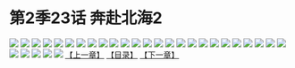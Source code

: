 # 第2季23话 奔赴北海2
![](https://s2.baozimh.com/scomic/sanyanxiaotianlu-samanhua/0/463-50mq/1.jpg)
![](https://s2.baozimh.com/scomic/sanyanxiaotianlu-samanhua/0/463-50mq/2.jpg)
![](https://s2.baozimh.com/scomic/sanyanxiaotianlu-samanhua/0/463-50mq/3.jpg)
![](https://s2.baozimh.com/scomic/sanyanxiaotianlu-samanhua/0/463-50mq/4.jpg)
![](https://s2.baozimh.com/scomic/sanyanxiaotianlu-samanhua/0/463-50mq/5.jpg)
![](https://s2.baozimh.com/scomic/sanyanxiaotianlu-samanhua/0/463-50mq/6.jpg)
![](https://s2.baozimh.com/scomic/sanyanxiaotianlu-samanhua/0/463-50mq/7.jpg)
![](https://s2.baozimh.com/scomic/sanyanxiaotianlu-samanhua/0/463-50mq/8.jpg)
![](https://s2.baozimh.com/scomic/sanyanxiaotianlu-samanhua/0/463-50mq/9.jpg)
![](https://s2.baozimh.com/scomic/sanyanxiaotianlu-samanhua/0/463-50mq/10.jpg)
![](https://s2.baozimh.com/scomic/sanyanxiaotianlu-samanhua/0/463-50mq/11.jpg)
![](https://s2.baozimh.com/scomic/sanyanxiaotianlu-samanhua/0/463-50mq/12.jpg)
![](https://s2.baozimh.com/scomic/sanyanxiaotianlu-samanhua/0/463-50mq/13.jpg)
![](https://s2.baozimh.com/scomic/sanyanxiaotianlu-samanhua/0/463-50mq/14.jpg)
![](https://s2.baozimh.com/scomic/sanyanxiaotianlu-samanhua/0/463-50mq/15.jpg)
![](https://s2.baozimh.com/scomic/sanyanxiaotianlu-samanhua/0/463-50mq/16.jpg)
![](https://s2.baozimh.com/scomic/sanyanxiaotianlu-samanhua/0/463-50mq/17.jpg)
![](https://s2.baozimh.com/scomic/sanyanxiaotianlu-samanhua/0/463-50mq/18.jpg)
![](https://s2.baozimh.com/scomic/sanyanxiaotianlu-samanhua/0/463-50mq/19.jpg)
![](https://s2.baozimh.com/scomic/sanyanxiaotianlu-samanhua/0/463-50mq/20.jpg)
![](https://s2.baozimh.com/scomic/sanyanxiaotianlu-samanhua/0/463-50mq/21.jpg)
![](https://s2.baozimh.com/scomic/sanyanxiaotianlu-samanhua/0/463-50mq/22.jpg)
![](https://s2.baozimh.com/scomic/sanyanxiaotianlu-samanhua/0/463-50mq/23.jpg)
![](https://s2.baozimh.com/scomic/sanyanxiaotianlu-samanhua/0/463-50mq/24.jpg)
![](https://s2.baozimh.com/scomic/sanyanxiaotianlu-samanhua/0/463-50mq/25.jpg)
![](https://s2.baozimh.com/scomic/sanyanxiaotianlu-samanhua/0/463-50mq/26.jpg)
![](https://s2.baozimh.com/scomic/sanyanxiaotianlu-samanhua/0/463-50mq/27.jpg)
![](https://s2.baozimh.com/scomic/sanyanxiaotianlu-samanhua/0/463-50mq/28.jpg)
![](https://s2.baozimh.com/scomic/sanyanxiaotianlu-samanhua/0/463-50mq/29.jpg)
![](https://s2.baozimh.com/scomic/sanyanxiaotianlu-samanhua/0/463-50mq/30.jpg)
[【上一章】](./463.md)
[【目录】](./README.md)
[【下一章】](./465.md)
